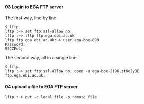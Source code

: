 #### 03 Login to EGA FTP server

The first way, line by line

```
$ lftp
lftp :~> set ftp:ssl-allow no
lftp :~> lftp ftp.ega.ebi.ac.uk
lftp ftp.ega.ebi.ac.uk:~> user ega-box-898
Password:
55CZEu4j
```

The second way, all in a single line

```
$ lftp
lftp :~> set ftp:ssl-allow no; open -u ega-box-2196,zt6eJy3E ftp.ega.ebi.ac.uk;
```

#### 04 upload a file to EGA FTP server

```
lftp :~> put -c local_file -o remote_file
```


